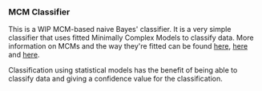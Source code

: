 ### MCM Classifier
This is a WIP MCM-based naive Bayes' classifier. It is a very simple classifier that uses fitted Minimally Complex Models to classify data. More information on MCMs and the way they're fitted can be found [here](https://github.com/clelidm/MinCompSpin), [here](https://github.com/clelidm/MinCompSpin_Greedy) and [here](https://github.com/ebokai/MinCompSpin_SimulatedAnnealing).

Classification using statistical models has the benefit of being able to classify data and giving a confidence value for the classification.